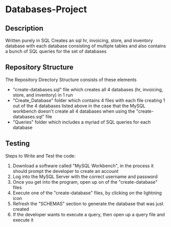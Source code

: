 # Databases-Project
## Description
Written purely in SQL
Creates an sql hr, invoicing, store, and inventory database with each database consisting of multiple tables and also contains a bunch of SQL queries for the set of databases
## Repository Structure
The Repository Directory Structure consists of these elements
- "create-databases.sql" file which creates all 4 databases (hr, invoicing, store, and inventory) in 1 run 
- "Create_Database" folder which contains 4 files with each file creating 1 out of the 4 databases listed above in the case that the MySQL workbench doesn't create all 4 databases when using the "create-databases.sql" file
- "Queries" folder which includes a myriad of SQL queries for each database
## Testing
Steps to Write and Test the code:
1. Download a software called "MySQL Workbench", in the process it should prompt the developer to create an account 
2. Log into the MySQL Server with the correct username and password
3. Once you get into the program, open up on of the "create-database" files
4. Execute one of the "create-database" files, by clicking on the lightning icon
5. Refresh the "SCHEMAS" section to generate the database that was just created
6. If the developer wants to execute a query, then open up a query file and execute it
